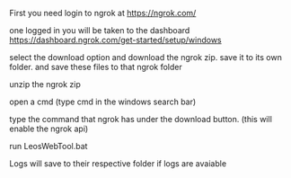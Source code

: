 First you need login to ngrok at https://ngrok.com/

one logged in you will be taken to the dashboard https://dashboard.ngrok.com/get-started/setup/windows

select the download option and download the ngrok zip. save it to its own folder. and save these files to that ngrok folder

unzip the ngrok zip

open a cmd (type cmd in the windows search bar)

type the command that ngrok has under the download button. (this will enable the ngrok api)

run LeosWebTool.bat


Logs will save to their respective folder if logs are avaiable
